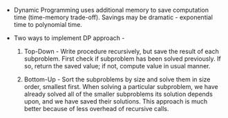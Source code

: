 - Dynamic Programming uses additional memory to save computation time (time-memory trade-off). Savings may be dramatic - exponential time to polynomial time.

- Two ways to implement DP approach - 
  1. Top-Down - 
  Write procedure recursively, but save the result of each subproblem. First check if subproblem has been solved previously. If so, return the saved value; if not, compute value in usual manner.
  
  2. Bottom-Up -
  Sort the subproblems by size and solve them in size order, smallest first. When solving a particular subproblem, we have already solved all of the smaller subproblems its solution depends upon, and we have saved their solutions. This approach is much better because of less overhead of recursive calls.
  
